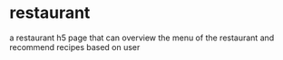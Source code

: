 # restaurant
a restaurant h5 page that can overview the menu of the restaurant and recommend recipes based on user
